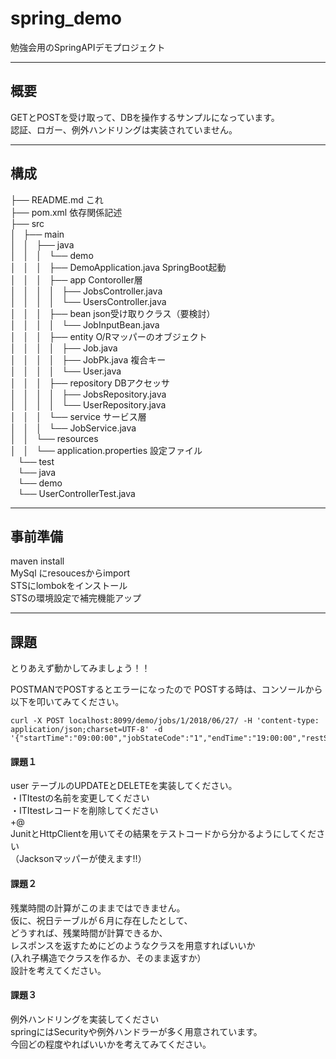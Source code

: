 # spring_demo

勉強会用のSpringAPIデモプロジェクト  

---
## 概要
GETとPOSTを受け取って、DBを操作するサンプルになっています。  
認証、ロガー、例外ハンドリングは実装されていません。

---
## 構成
├── README.md	                    これ  
├── pom.xml		                     依存関係記述  
├── src  
│   ├── main  
│   │   ├── java  
│   │   │   └── demo  
│   │   │       ├── DemoApplication.java      SpringBoot起動  
│   │   │       ├── app							Contoroller層  
│   │   │       │   ├── JobsController.java  
│   │   │       │   └── UsersController.java  
│   │   │       ├── bean							json受け取りクラス（要検討）  
│   │   │       │   └── JobInputBean.java  
│   │   │       ├── entity						O/Rマッパーのオブジェクト  
│   │   │       │   ├── Job.java  
│   │   │       │   ├── JobPk.java				複合キー  
│   │   │       │   └── User.java  
│   │   │       ├── repository					DBアクセッサ  
│   │   │       │   ├── JobsRepository.java  
│   │   │       │   └── UserRepository.java  
│   │   │       └── service						サービス層  
│   │   │           └── JobService.java  
│   │   └── resources  
│   │       └── application.properties			設定ファイル  
   └── test  
       └── java  
           └── demo  
               └── UserControllerTest.java  

---
## 事前準備
maven install  
MySql にresoucesからimport  
STSにlombokをインストール  
STSの環境設定で補完機能アップ  

---
## 課題
とりあえず動かしてみましょう！！

POSTMANでPOSTするとエラーになったので
POSTする時は、コンソールから以下を叩いてみてください。

```
curl -X POST localhost:8099/demo/jobs/1/2018/06/27/ -H 'content-type: application/json;charset=UTF-8' -d '{"startTime":"09:00:00","jobStateCode":"1","endTime":"19:00:00","restStartTime":"","restEndTime":"","jobStateName":""}'
```

#### 課題１
user テーブルのUPDATEとDELETEを実装してください。  
・ITItestの名前を変更してください  
・ITItestレコードを削除してください  
+@  
JunitとHttpClientを用いてその結果をテストコードから分かるようにしてください  
（Jacksonマッパーが使えます!!）  

#### 課題２  
残業時間の計算がこのままではできません。  
仮に、祝日テーブルが６月に存在したとして、  
どうすれば、残業時間が計算できるか、  
レスポンスを返すためにどのようなクラスを用意すればいいか  
(入れ子構造でクラスを作るか、そのまま返すか）  
設計を考えてください。  

#### 課題３  
例外ハンドリングを実装してください  
springにはSecurityや例外ハンドラーが多く用意されています。  
今回どの程度やればいいかを考えてみてください。
